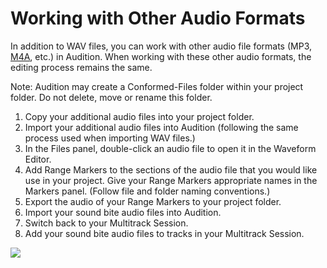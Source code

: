 # Working with Other Audio Formats

In addition to WAV files, you can work with other audio file formats \(MP3, [M4A](https://en.wikipedia.org/wiki/Apple_Lossless#Codec), etc.\) in Audition. When working with these other audio formats, the editing process remains the same.

Note: Audition may create a Conformed-Files folder within your project folder. Do not delete, move or rename this folder.

1. Copy your additional audio files into your project folder.
2. Import your additional audio files into Audition \(following the same process used when importing WAV files.\)
3. In the Files panel, double-click an audio file to open it in the Waveform Editor.
4. Add Range Markers to the sections of the audio file that you would like use in your project. Give your Range Markers appropriate names in the Markers panel. \(Follow file and folder naming conventions.\)
5. Export the audio of your Range Markers to your project folder.
6. Import your sound bite audio files into Audition.
7. Switch back to your Multitrack Session. 
8. Add your sound bite audio files to tracks in your Multitrack Session.

![](https://github.com/jjloomis/adobe-audition-basics-remote-connection-to-ccl-edition/tree/b2470c14bd7a8447d88cafc4488838fe4c3352a2/.gitbook/assets/mp3-in-project-folder.png)

